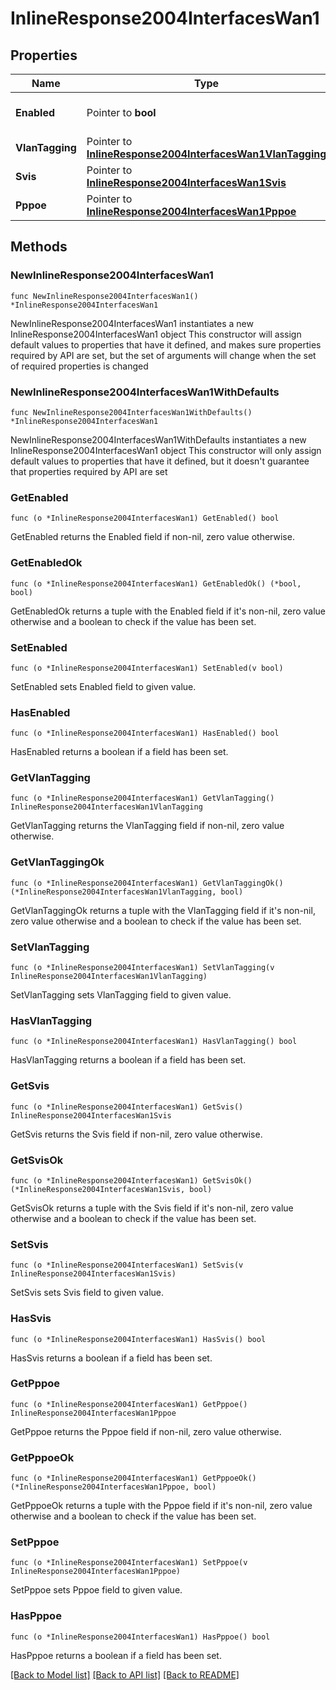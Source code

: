 # InlineResponse2004InterfacesWan1

## Properties

Name | Type | Description | Notes
------------ | ------------- | ------------- | -------------
**Enabled** | Pointer to **bool** | Enable or disable the interface. | [optional] 
**VlanTagging** | Pointer to [**InlineResponse2004InterfacesWan1VlanTagging**](InlineResponse2004InterfacesWan1VlanTagging.md) |  | [optional] 
**Svis** | Pointer to [**InlineResponse2004InterfacesWan1Svis**](InlineResponse2004InterfacesWan1Svis.md) |  | [optional] 
**Pppoe** | Pointer to [**InlineResponse2004InterfacesWan1Pppoe**](InlineResponse2004InterfacesWan1Pppoe.md) |  | [optional] 

## Methods

### NewInlineResponse2004InterfacesWan1

`func NewInlineResponse2004InterfacesWan1() *InlineResponse2004InterfacesWan1`

NewInlineResponse2004InterfacesWan1 instantiates a new InlineResponse2004InterfacesWan1 object
This constructor will assign default values to properties that have it defined,
and makes sure properties required by API are set, but the set of arguments
will change when the set of required properties is changed

### NewInlineResponse2004InterfacesWan1WithDefaults

`func NewInlineResponse2004InterfacesWan1WithDefaults() *InlineResponse2004InterfacesWan1`

NewInlineResponse2004InterfacesWan1WithDefaults instantiates a new InlineResponse2004InterfacesWan1 object
This constructor will only assign default values to properties that have it defined,
but it doesn't guarantee that properties required by API are set

### GetEnabled

`func (o *InlineResponse2004InterfacesWan1) GetEnabled() bool`

GetEnabled returns the Enabled field if non-nil, zero value otherwise.

### GetEnabledOk

`func (o *InlineResponse2004InterfacesWan1) GetEnabledOk() (*bool, bool)`

GetEnabledOk returns a tuple with the Enabled field if it's non-nil, zero value otherwise
and a boolean to check if the value has been set.

### SetEnabled

`func (o *InlineResponse2004InterfacesWan1) SetEnabled(v bool)`

SetEnabled sets Enabled field to given value.

### HasEnabled

`func (o *InlineResponse2004InterfacesWan1) HasEnabled() bool`

HasEnabled returns a boolean if a field has been set.

### GetVlanTagging

`func (o *InlineResponse2004InterfacesWan1) GetVlanTagging() InlineResponse2004InterfacesWan1VlanTagging`

GetVlanTagging returns the VlanTagging field if non-nil, zero value otherwise.

### GetVlanTaggingOk

`func (o *InlineResponse2004InterfacesWan1) GetVlanTaggingOk() (*InlineResponse2004InterfacesWan1VlanTagging, bool)`

GetVlanTaggingOk returns a tuple with the VlanTagging field if it's non-nil, zero value otherwise
and a boolean to check if the value has been set.

### SetVlanTagging

`func (o *InlineResponse2004InterfacesWan1) SetVlanTagging(v InlineResponse2004InterfacesWan1VlanTagging)`

SetVlanTagging sets VlanTagging field to given value.

### HasVlanTagging

`func (o *InlineResponse2004InterfacesWan1) HasVlanTagging() bool`

HasVlanTagging returns a boolean if a field has been set.

### GetSvis

`func (o *InlineResponse2004InterfacesWan1) GetSvis() InlineResponse2004InterfacesWan1Svis`

GetSvis returns the Svis field if non-nil, zero value otherwise.

### GetSvisOk

`func (o *InlineResponse2004InterfacesWan1) GetSvisOk() (*InlineResponse2004InterfacesWan1Svis, bool)`

GetSvisOk returns a tuple with the Svis field if it's non-nil, zero value otherwise
and a boolean to check if the value has been set.

### SetSvis

`func (o *InlineResponse2004InterfacesWan1) SetSvis(v InlineResponse2004InterfacesWan1Svis)`

SetSvis sets Svis field to given value.

### HasSvis

`func (o *InlineResponse2004InterfacesWan1) HasSvis() bool`

HasSvis returns a boolean if a field has been set.

### GetPppoe

`func (o *InlineResponse2004InterfacesWan1) GetPppoe() InlineResponse2004InterfacesWan1Pppoe`

GetPppoe returns the Pppoe field if non-nil, zero value otherwise.

### GetPppoeOk

`func (o *InlineResponse2004InterfacesWan1) GetPppoeOk() (*InlineResponse2004InterfacesWan1Pppoe, bool)`

GetPppoeOk returns a tuple with the Pppoe field if it's non-nil, zero value otherwise
and a boolean to check if the value has been set.

### SetPppoe

`func (o *InlineResponse2004InterfacesWan1) SetPppoe(v InlineResponse2004InterfacesWan1Pppoe)`

SetPppoe sets Pppoe field to given value.

### HasPppoe

`func (o *InlineResponse2004InterfacesWan1) HasPppoe() bool`

HasPppoe returns a boolean if a field has been set.


[[Back to Model list]](../README.md#documentation-for-models) [[Back to API list]](../README.md#documentation-for-api-endpoints) [[Back to README]](../README.md)


